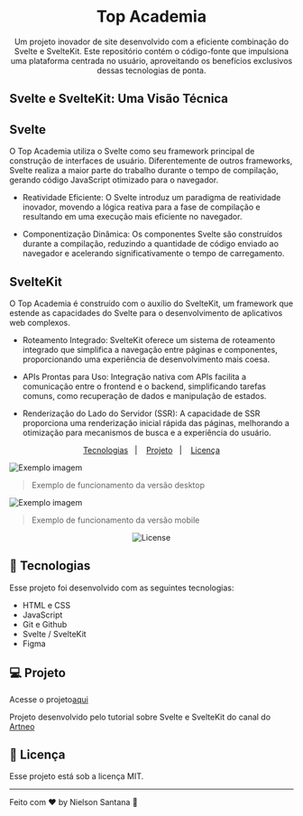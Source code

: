 <h1 align="center"> Top Academia </h1>

<p align="center">
Um projeto inovador de site desenvolvido com a eficiente combinação do Svelte e SvelteKit. Este repositório contém o código-fonte que impulsiona uma plataforma centrada no usuário, aproveitando os benefícios exclusivos dessas tecnologias de ponta.
</p>

## Svelte e SvelteKit: Uma Visão Técnica
## Svelte
O Top Academia utiliza o Svelte como seu framework principal de construção de interfaces de usuário. Diferentemente de outros frameworks, Svelte realiza a maior parte do trabalho durante o tempo de compilação, gerando código JavaScript otimizado para o navegador.

 - Reatividade Eficiente: O Svelte introduz um paradigma de reatividade inovador, movendo a lógica reativa para a fase de compilação e resultando em uma execução mais eficiente no navegador.

 - Componentização Dinâmica: Os componentes Svelte são construídos durante a compilação, reduzindo a quantidade de código enviado ao navegador e acelerando significativamente o tempo de carregamento.

## SvelteKit
O Top Academia é construído com o auxílio do SvelteKit, um framework que estende as capacidades do Svelte para o desenvolvimento de aplicativos web complexos.

 - Roteamento Integrado: SvelteKit oferece um sistema de roteamento integrado que simplifica a navegação entre páginas e componentes, proporcionando uma experiência de desenvolvimento mais coesa.

 - APIs Prontas para Uso: Integração nativa com APIs facilita a comunicação entre o frontend e o backend, simplificando tarefas comuns, como recuperação de dados e manipulação de estados.

 - Renderização do Lado do Servidor (SSR): A capacidade de SSR proporciona uma renderização inicial rápida das páginas, melhorando a otimização para mecanismos de busca e a experiência do usuário.

<p align="center">
  <a href="#-tecnologias">Tecnologias</a>&nbsp;&nbsp;&nbsp;|&nbsp;&nbsp;&nbsp;
  <a href="#-projeto">Projeto</a>&nbsp;&nbsp;&nbsp;|&nbsp;&nbsp;&nbsp;
  <a href="#memo-licença">Licença</a>
</p>

<img src="/src/lib/assets/desktop-view.gif" alt="Exemplo imagem">

> Exemplo de funcionamento da versão desktop

<img src="/src/lib/assets/mobile-view.gif" alt="Exemplo imagem" style="display: block; margin: auto;">

> Exemplo de funcionamento da versão mobile

<p align="center">
  <img alt="License" src="https://img.shields.io/static/v1?label=license&message=MIT&color=49AA26&labelColor=000000">
</p>

## 🚀 Tecnologias

Esse projeto foi desenvolvido com as seguintes tecnologias:

- HTML e CSS
- JavaScript
- Git e Github
- Svelte / SvelteKit
- Figma

## 💻 Projeto

Acesse o projeto<a href="https://top-academia.vercel.app" target="_blank">aqui</a>

Projeto desenvolvido pelo tutorial sobre Svelte e SvelteKit do canal do <a href="https://www.youtube.com/@artneo7" target="_blank">Artneo</a>


## :memo: Licença

Esse projeto está sob a licença MIT.

---

Feito com ♥ by Nielson Santana :wave: